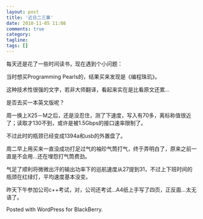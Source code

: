 ```yaml
---
layout: post
title: '近日二三事'
date: 2010-11-05 11:08
comments: true
category:
tagline:
tags: []
---
```


每天还是花了一些时间读书，现在遇到个小问题：

当时想买Programming Pearls的，结果买来发现是《编程珠玑》。

这种技术性很强的文字，若非大师翻译，看起来实在是比看原文还累…

是否去买一本英文版呢？

周一换上X25－M之后，还是没忍住，测了下速度，写入有70多，离标称值很近了；读取才130不到，或许是被1.5Gbps的接口速率限制了。

不过此时的瓶颈已经变成1394a和usb的外置盘了。

周二早上用买来一直没成功打足过气的袖珍气筒打气，终于弄明白了，原来之前一直是不会用…还在埋怨打气筒费劲。

气足了顺利将微微出汗的输出功率下的巡航速度从27提到31，不过上下班时间的瓶颈在红绿灯，平均速度基本没变。

昨天下午参加公司c++考试，对，公司还考试…A4纸上手写了四页，正反面…太无语了。

Posted with WordPress for BlackBerry.
